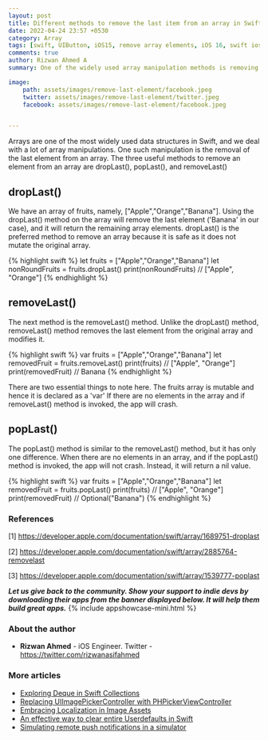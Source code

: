 ```yaml
---
layout: post
title: Different methods to remove the last item from an array in Swift
date: 2022-04-24 23:57 +0530
category: Array
tags: [swift, UIButton, iOS15, remove array elements, iOS 16, swift ios 15, droplast in swift, removeLast in swift, how to remove element from an array]
comments: true
author: Rizwan Ahmed A
summary: One of the widely used array manipulation methods is removing the last element from an array. The three valuable methods to remove an element from an array are dropLast(), popLast(), and removeLast(). Let's see what the difference between these methods and which one is effective.

image:
    path: assets/images/remove-last-element/facebook.jpeg
    twitter: assets/images/remove-last-element/twitter.jpeg
    facebook: assets/images/remove-last-element/facebook.jpeg


---
```


Arrays are one of the most widely used data structures in Swift, and we deal with a lot of array manipulations. One such manipulation is the removal of the last element from an array. The three useful methods to remove an element from an array are dropLast(), popLast(), and removeLast()

## dropLast()

We have an array of fruits, namely, ["Apple","Orange","Banana"]. Using the dropLast() method on the array will remove the last element ('Banana' in our case), and it will return the remaining array elements. dropLast() is the preferred method to remove an array because it is safe as it does not mutate the original array. 

{% highlight swift %}
let fruits = ["Apple","Orange","Banana"]
let nonRoundFruits = fruits.dropLast()
print(nonRoundFruits) // ["Apple", "Orange"]
{% endhighlight %}

## removeLast()
The next method is the removeLast() method. Unlike the dropLast() method, removeLast() method removes the last element from the original array and modifies it.

{% highlight swift %}
var fruits = ["Apple","Orange","Banana"]
let removedFruit = fruits.removeLast()
print(fruits) // ["Apple", "Orange"]
print(removedFruit) // Banana
{% endhighlight %}

There are two essential things to note here. 
The fruits array is mutable and hence it is declared as a 'var'
If there are no elements in the array and if removeLast() method is invoked, the app will crash.

## popLast()

The popLast() method is similar to the removeLast() method, but it has only one difference. When there are no elements in an array, and if the popLast() method is invoked, the app will not crash. Instead, it will return a nil value.

{% highlight swift %}
var fruits = ["Apple","Orange","Banana"]
let removedFruit = fruits.popLast()
print(fruits) // ["Apple", "Orange"]
print(removedFruit) // Optional("Banana")
{% endhighlight %}


### References

[1] <https://developer.apple.com/documentation/swift/array/1689751-droplast>

[2] <https://developer.apple.com/documentation/swift/array/2885764-removelast>

[3] <https://developer.apple.com/documentation/swift/array/1539777-poplast>



  **_Let us give back to the community. Show your support to indie devs by downloading their apps from the banner displayed below. It will help them build great apps._**
{% include appshowcase-mini.html %}



### About the author

- **Rizwan Ahmed** - iOS Engineer.  Twitter - <https://twitter.com/rizwanasifahmed>

### More articles

- [Exploring Deque in Swift Collections](/blog/2021/04/14/exploring-deque-in-swift-collections/)
- [Replacing UIImagePickerController with PHPickerViewController](/blog/2020/08/29/replacing-uiimagepickercontroller-with-phpickerviewcontroller/)
- [Embracing Localization in Image Assets](/blog/2020/06/14/embracing-localization-in-image-assets/)
- [An effective way to clear entire Userdefaults in Swift](/blog/2020/05/19/an-effective-way-to-clear-entire-userdefaults-in-swift/)
- [Simulating remote push notifications in a simulator](/blog/2020/02/13/simulating-remote-push-notifications-in-a-simulator/)

